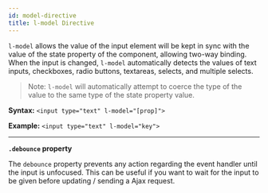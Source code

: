 ```yaml
---
id: model-directive
title: l-model Directive
---
```


`l-model` allows the value of the input element will be kept in sync with the value of the state property of the component, allowing two-way binding. When the input is changed, `l-model` automatically detects the values of text inputs, checkboxes, radio buttons, textareas, selects, and multiple selects.

> Note: `l-model` will automatically attempt to coerce the type of the value to the same type of the state property value.

**Syntax:** `<input type="text" l-model="[prop]">`

**Example:** `<input type="text" l-model="key">`

---

**`.debounce` property**

The `debounce` property prevents any action regarding the event handler until the input is unfocused. This can be useful if you want to wait for the input to be given before updating / sending a Ajax request.
